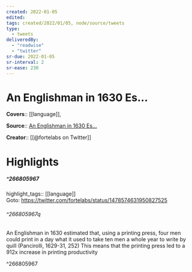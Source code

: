 ```yaml
---
created: 2022-01-05
edited:
tags: created/2022/01/05, node/source/tweets
type: 
  - tweets
deliveredBy: 
  - "readwise"
  - "twitter"
sr-due: 2022-01-05
sr-interval: 2
sr-ease: 230
---
```

# An Englishman in 1630 Es...

**Covers**:: [[language]], 

**Source**:: [An Englishman in 1630 Es...](https://twitter.com/fortelabs/status/1478574631950827525)

**Creator**:: [[@fortelabs on Twitter]]

# Highlights
##### ^266805967

highlight_tags:: [[language]]   
Goto: https://twitter.com/fortelabs/status/1478574631950827525  

###### ^266805967q

An Englishman in 1630 estimated that, using a printing press, four men could print in a day what it used to take ten men a whole year to write by quill (Pancirolli, 1629-31, 252)
This means that the printing press led to a 912x increase in printing productivity 

^266805967

